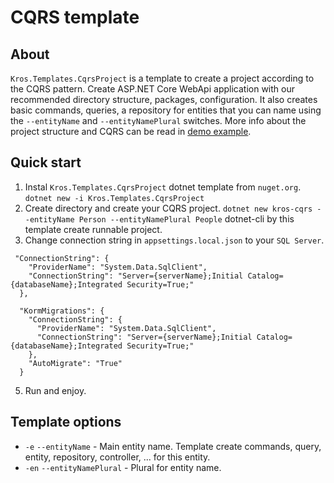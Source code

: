 ﻿# CQRS template

## About
`Kros.Templates.CqrsProject` is a template to create a project according to the CQRS pattern.
Create ASP.NET Core WebApi application with our recommended directory structure, packages, configuration.
It also creates basic commands, queries, a repository for entities that you can name using the `--entityName` and `--entityNamePlural` switches. More info about the project structure and CQRS can be read in [demo example](https://github.com/Kros-sk/Kros.AspNetCore.BestPractices/blob/master/README.md).

## Quick start

1. Instal `Kros.Templates.CqrsProject` dotnet template from `nuget.org`.
   `dotnet new -i Kros.Templates.CqrsProject`
2. Create directory and create your CQRS project.
   `dotnet new kros-cqrs --entityName Person --entityNamePlural People`
   dotnet-cli by this template create runnable project.
4. Change connection string in `appsettings.local.json` to your `SQL Server`.

```
 "ConnectionString": {
    "ProviderName": "System.Data.SqlClient",
    "ConnectionString": "Server={serverName};Initial Catalog={databaseName};Integrated Security=True;"
  },

  "KormMigrations": {
    "ConnectionString": {
      "ProviderName": "System.Data.SqlClient",
      "ConnectionString": "Server={serverName};Initial Catalog={databaseName};Integrated Security=True;"
    },
    "AutoMigrate": "True"
  }
```

5. Run and enjoy.

## Template options

- `-e` `--entityName` - Main entity name. Template create commands, query, entity, repository, controller, ... for this entity.
- `-en` `--entityNamePlural` - Plural for entity name.
